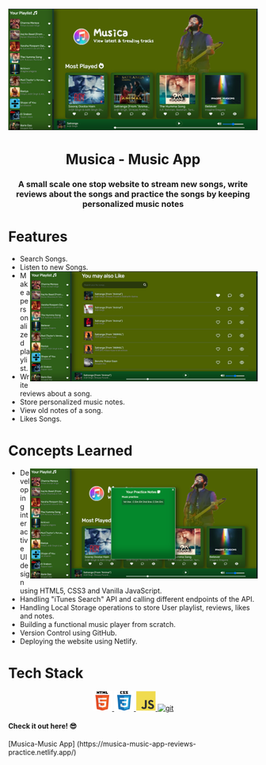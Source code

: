 ![MasterHead](musica.png)

<h1 align="center">Musica - Music App</h1>
<h3 align="center"> A small scale one stop website to stream new songs, write reviews about the songs and practice the songs by keeping personalized music notes</h3>


# Features

- Search Songs.
- Listen to new Songs.
  <img align="right" alt="homepage" width="460" src="Screenshot 2024-02-23 225455.png">
- Make a personalized playlist.
- Write reviews about a song.
- Store personalized music notes.
- View old notes of a song.
- Likes Songs.




# Concepts Learned

<img align="right" alt="profilepage" width="460" src="Screenshot 2024-02-23 225318.png">

- Developing interactive UI design using HTML5, CSS3 and Vanilla JavaScript.
- Handling "iTunes Search" API and calling different endpoints of the API.
- Handling Local Storage operations to store User playlist, reviews, likes and notes.
- Building a functional music player from scratch.
- Version Control using GitHub.
- Deploying the website using Netlify.

# Tech Stack

<p align="center"> <a href="https://www.w3.org/html/" target="_blank" rel="noreferrer"> <img src="https://raw.githubusercontent.com/devicons/devicon/master/icons/html5/html5-original-wordmark.svg" alt="html5" width="40" height="40"/> </a> <a href="https://www.w3schools.com/css/" target="_blank" rel="noreferrer"> <img src="https://raw.githubusercontent.com/devicons/devicon/master/icons/css3/css3-original-wordmark.svg" alt="css3" width="40" height="40"/> </a> <a href="https://developer.mozilla.org/en-US/docs/Web/JavaScript" target="_blank" rel="noreferrer"> <img src="https://raw.githubusercontent.com/devicons/devicon/master/icons/javascript/javascript-original.svg" alt="javascript" width="40" height="40"/> </a> <a href="https://git-scm.com/" target="_blank" rel="noreferrer"> <img src="https://www.vectorlogo.zone/logos/git-scm/git-scm-icon.svg" alt="git" width="40" height="40"/> </a> </p>



<h4 align="left">Check it out here! &#128526;</h4>
[Musica-Music App] (https://musica-music-app-reviews-practice.netlify.app/)
